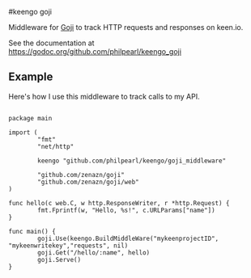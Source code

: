 #keengo goji

Middleware for [Goji](https://github.com/zenazn/goji) to track HTTP requests and responses on keen.io.

See the documentation at https://godoc.org/github.com/philpearl/keengo_goji

## Example
Here's how I use this middleware to track calls to my API.

```golang

package main

import (
        "fmt"
        "net/http"

        keengo "github.com/philpearl/keengo/goji_middleware"

        "github.com/zenazn/goji"
        "github.com/zenazn/goji/web"
)

func hello(c web.C, w http.ResponseWriter, r *http.Request) {
        fmt.Fprintf(w, "Hello, %s!", c.URLParams["name"])
}

func main() {
        goji.Use(keengo.BuildMiddleWare("mykeenprojectID", "mykeenwritekey","requests", nil)
        goji.Get("/hello/:name", hello)
        goji.Serve()
}

```
